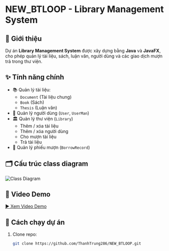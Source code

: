 # NEW_BTLOOP - Library Management System

## 📌 Giới thiệu
Dự án **Library Management System** được xây dựng bằng **Java** và **JavaFX**, cho phép quản lý tài liệu, sách, luận văn, người dùng và các giao dịch mượn trả trong thư viện.

## ✨ Tính năng chính
- 📚 Quản lý tài liệu:
  - `Document` (Tài liệu chung)
  - `Book` (Sách)
  - `Thesis` (Luận văn)
- 👤 Quản lý người dùng (`User`, `UserMan`)
- 🏛️ Quản lý thư viện (`Library`)
  - Thêm / xóa tài liệu
  - Thêm / xóa người dùng
  - Cho mượn tài liệu
  - Trả tài liệu
- 📑 Quản lý phiếu mượn (`BorrowRecord`)

## 🗂️ Cấu trúc class diagram
![Class Diagram](puml.png)

## 🎥 Video Demo
[▶️ Xem Video Demo](https://youtu.be/DS6LAtY3LWM)

## 🚀 Cách chạy dự án
1. Clone repo:
   ```bash
   git clone https://github.com/ThanhTrung286/NEW_BTLOOP.git
